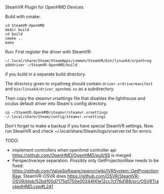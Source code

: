 SteamVR Plugin for OpenHMD Devices

Build with cmake:

    cd SteamVR-OpenHMD
    mkdir build
    cd build
    cmake ..
    make

Run:
First register the driver with SteamVR:

    ~/.local/share/Steam/SteamApps/common/SteamVR/bin/linux64/vrpathreg adddriver ~/SteamVR-OpenHMD/build

if you build in a separate build directory.

The directory given to vrpathreg should contain `driver.vrdrivermanifest` and `bin/linux64/driver_openhmd.so` as a subdirectory.

Then copy the steamvr.vrsettings file that disables the lighthouse and oculus default driver into Steam's config directory.

    cp ~/SteamVR-OpenHMD/steamvr/steamvr.vrsettings ~/.local/share/Steam/config/steamvr.vrsettings

Don't forget to make a backup if you have special SteamVR settings. Now run SteamVR and check ~/.local/share/Steam/logs/vrserver.txt for errors.

TODO:
* implement controllers when openhmd controller api https://github.com/OpenHMD/OpenHMD/pull/93 is merged
* Perspective/eye separation. Possibly only GetProjectionRaw needs to be fixed: https://github.com/ValveSoftware/openvr/wiki/IVRSystem::GetProjectionRaw. SteamVR-OSVR does https://github.com/OSVR/SteamVR-OSVR/blob/52bd105d7175d1750e00344f41e12cc7cf76d188/src/OSVRTrackedHMD.cpp#L241

